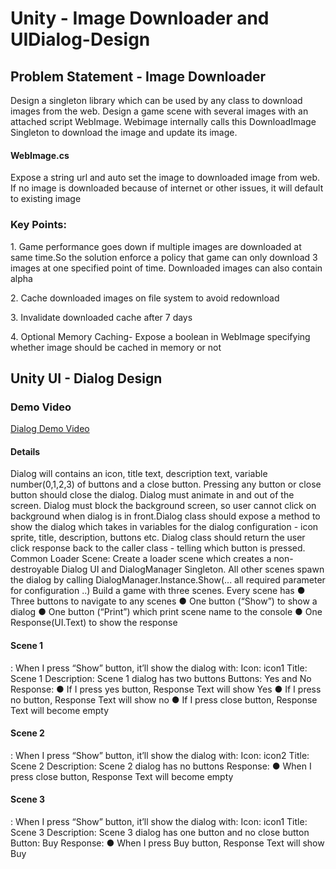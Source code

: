 # Unity - Image Downloader and UIDialog-Design

<h2> Problem Statement - Image Downloader</h2>
<p>Design a singleton library which can be used by any class to download images from
the web. Design a game scene with several images with an attached script WebImage.
Webimage internally calls this DownloadImage Singleton to download the image and
update its image.</p>
<h4>WebImage.cs</h4>
<p>Expose a string url and auto set the image to downloaded image from web. If no image is
downloaded because of internet or other issues, it will default to existing image
</p>
<h3>Key Points: </h3>
<p>1. Game performance goes down if multiple images are downloaded at same time.So the solution enforce a
policy that game can only download 3 images at one specified point of time. Downloaded
images can also contain alpha</p>
<p>2. Cache downloaded images on file system to avoid redownload</p>
<p>3. Invalidate downloaded cache after 7 days</p>
<p>4. Optional Memory Caching- Expose a boolean in WebImage specifying whether image
should be cached in memory or not</p>

<h2> Unity UI - Dialog Design </h2>
<h3> Demo Video </h3>
<a href="https://www.youtube.com/watch?v=ABVIvbe1ubc">Dialog Demo Video</a>
<h4> Details </h4>
<p>
Dialog will contains an icon, title text, description text, variable
number(0,1,2,3) of buttons and a close button. Pressing any button or close
button should close the dialog. Dialog must animate in and out of the
screen. Dialog must block the background screen, so user cannot click on
background when dialog is in front.Dialog class should expose a method to show the dialog which takes in
variables for the dialog configuration - icon sprite, title, description,
buttons etc. Dialog class should return the user click response back to the
caller class - telling which button is pressed.
Common Loader Scene:
Create a loader scene which creates a non-destroyable Dialog UI and
DialogManager Singleton. All other scenes spawn the dialog by calling
DialogManager.Instance.Show(... all required parameter for configuration ..)
Build a game with three scenes. Every scene has
● Three buttons to navigate to any scenes
● One button (“Show”) to show a dialog
● One button (“Print”) which print scene name to the console
● One Response(UI.Text) to show the response
<h4>Scene 1</h4>:​ When I press “Show” button, it’ll show the dialog with:
Icon: icon1
Title: Scene 1
Description: Scene 1 dialog has two buttons
Buttons: Yes and No
Response:
● If I press yes button, Response Text will show Yes
● If I press no button, Response Text will show no
● If I press close button, Response Text will become empty
<h4>Scene 2</h4>:​ When I press “Show” button, it’ll show the dialog with:
Icon: icon2
Title: Scene 2
Description: Scene 2 dialog has no buttons
Response:
● When I press close button, Response Text will become empty
<h4>Scene 3</h4>:​ When I press “Show” button, it’ll show the dialog with:
Icon: icon1
Title: Scene 3
Description: Scene 3 dialog has one button and no close button
Button: Buy
Response:
● When I press Buy button, Response Text will show Buy
</p>

